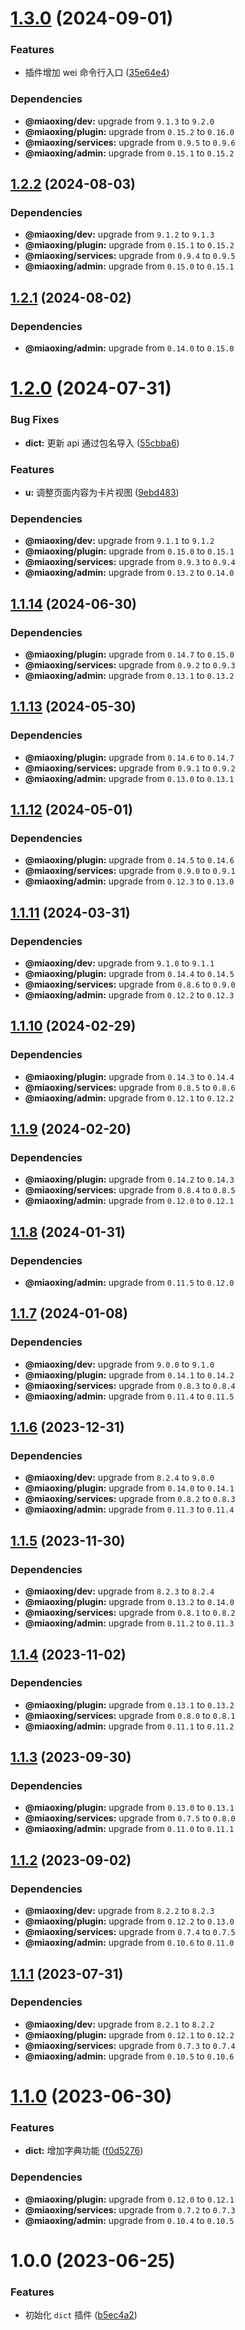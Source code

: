 # [1.3.0](https://github.com/miaoxing/dict/compare/v1.2.2...v1.3.0) (2024-09-01)


### Features

* 插件增加 wei 命令行入口 ([35e64e4](https://github.com/miaoxing/dict/commit/35e64e46a3c2a726435cbd51ca6669ef50ed085c))





### Dependencies

* **@miaoxing/dev:** upgrade from `9.1.3` to `9.2.0`
* **@miaoxing/plugin:** upgrade from `0.15.2` to `0.16.0`
* **@miaoxing/services:** upgrade from `0.9.5` to `0.9.6`
* **@miaoxing/admin:** upgrade from `0.15.1` to `0.15.2`

## [1.2.2](https://github.com/miaoxing/dict/compare/v1.2.1...v1.2.2) (2024-08-03)





### Dependencies

* **@miaoxing/dev:** upgrade from `9.1.2` to `9.1.3`
* **@miaoxing/plugin:** upgrade from `0.15.1` to `0.15.2`
* **@miaoxing/services:** upgrade from `0.9.4` to `0.9.5`
* **@miaoxing/admin:** upgrade from `0.15.0` to `0.15.1`

## [1.2.1](https://github.com/miaoxing/dict/compare/v1.2.0...v1.2.1) (2024-08-02)





### Dependencies

* **@miaoxing/admin:** upgrade from `0.14.0` to `0.15.0`

# [1.2.0](https://github.com/miaoxing/dict/compare/v1.1.14...v1.2.0) (2024-07-31)


### Bug Fixes

* **dict:** 更新 api 通过包名导入 ([55cbba6](https://github.com/miaoxing/dict/commit/55cbba61dc5fb42eca2a988f5f0bda6f76fb20c3))


### Features

* **u:** 调整页面内容为卡片视图 ([9ebd483](https://github.com/miaoxing/dict/commit/9ebd4833f7081799e6fac6ec5a9a92d8d7468fbf))





### Dependencies

* **@miaoxing/dev:** upgrade from `9.1.1` to `9.1.2`
* **@miaoxing/plugin:** upgrade from `0.15.0` to `0.15.1`
* **@miaoxing/services:** upgrade from `0.9.3` to `0.9.4`
* **@miaoxing/admin:** upgrade from `0.13.2` to `0.14.0`

## [1.1.14](https://github.com/miaoxing/dict/compare/v1.1.13...v1.1.14) (2024-06-30)





### Dependencies

* **@miaoxing/plugin:** upgrade from `0.14.7` to `0.15.0`
* **@miaoxing/services:** upgrade from `0.9.2` to `0.9.3`
* **@miaoxing/admin:** upgrade from `0.13.1` to `0.13.2`

## [1.1.13](https://github.com/miaoxing/dict/compare/v1.1.12...v1.1.13) (2024-05-30)





### Dependencies

* **@miaoxing/plugin:** upgrade from `0.14.6` to `0.14.7`
* **@miaoxing/services:** upgrade from `0.9.1` to `0.9.2`
* **@miaoxing/admin:** upgrade from `0.13.0` to `0.13.1`

## [1.1.12](https://github.com/miaoxing/dict/compare/v1.1.11...v1.1.12) (2024-05-01)





### Dependencies

* **@miaoxing/plugin:** upgrade from `0.14.5` to `0.14.6`
* **@miaoxing/services:** upgrade from `0.9.0` to `0.9.1`
* **@miaoxing/admin:** upgrade from `0.12.3` to `0.13.0`

## [1.1.11](https://github.com/miaoxing/dict/compare/v1.1.10...v1.1.11) (2024-03-31)





### Dependencies

* **@miaoxing/dev:** upgrade from `9.1.0` to `9.1.1`
* **@miaoxing/plugin:** upgrade from `0.14.4` to `0.14.5`
* **@miaoxing/services:** upgrade from `0.8.6` to `0.9.0`
* **@miaoxing/admin:** upgrade from `0.12.2` to `0.12.3`

## [1.1.10](https://github.com/miaoxing/dict/compare/v1.1.9...v1.1.10) (2024-02-29)





### Dependencies

* **@miaoxing/plugin:** upgrade from `0.14.3` to `0.14.4`
* **@miaoxing/services:** upgrade from `0.8.5` to `0.8.6`
* **@miaoxing/admin:** upgrade from `0.12.1` to `0.12.2`

## [1.1.9](https://github.com/miaoxing/dict/compare/v1.1.8...v1.1.9) (2024-02-20)





### Dependencies

* **@miaoxing/plugin:** upgrade from `0.14.2` to `0.14.3`
* **@miaoxing/services:** upgrade from `0.8.4` to `0.8.5`
* **@miaoxing/admin:** upgrade from `0.12.0` to `0.12.1`

## [1.1.8](https://github.com/miaoxing/dict/compare/v1.1.7...v1.1.8) (2024-01-31)





### Dependencies

* **@miaoxing/admin:** upgrade from `0.11.5` to `0.12.0`

## [1.1.7](https://github.com/miaoxing/dict/compare/v1.1.6...v1.1.7) (2024-01-08)





### Dependencies

* **@miaoxing/dev:** upgrade from `9.0.0` to `9.1.0`
* **@miaoxing/plugin:** upgrade from `0.14.1` to `0.14.2`
* **@miaoxing/services:** upgrade from `0.8.3` to `0.8.4`
* **@miaoxing/admin:** upgrade from `0.11.4` to `0.11.5`

## [1.1.6](https://github.com/miaoxing/dict/compare/v1.1.5...v1.1.6) (2023-12-31)





### Dependencies

* **@miaoxing/dev:** upgrade from `8.2.4` to `9.0.0`
* **@miaoxing/plugin:** upgrade from `0.14.0` to `0.14.1`
* **@miaoxing/services:** upgrade from `0.8.2` to `0.8.3`
* **@miaoxing/admin:** upgrade from `0.11.3` to `0.11.4`

## [1.1.5](https://github.com/miaoxing/dict/compare/v1.1.4...v1.1.5) (2023-11-30)





### Dependencies

* **@miaoxing/dev:** upgrade from `8.2.3` to `8.2.4`
* **@miaoxing/plugin:** upgrade from `0.13.2` to `0.14.0`
* **@miaoxing/services:** upgrade from `0.8.1` to `0.8.2`
* **@miaoxing/admin:** upgrade from `0.11.2` to `0.11.3`

## [1.1.4](https://github.com/miaoxing/dict/compare/v1.1.3...v1.1.4) (2023-11-02)





### Dependencies

* **@miaoxing/plugin:** upgrade from `0.13.1` to `0.13.2`
* **@miaoxing/services:** upgrade from `0.8.0` to `0.8.1`
* **@miaoxing/admin:** upgrade from `0.11.1` to `0.11.2`

## [1.1.3](https://github.com/miaoxing/dict/compare/v1.1.2...v1.1.3) (2023-09-30)





### Dependencies

* **@miaoxing/plugin:** upgrade from `0.13.0` to `0.13.1`
* **@miaoxing/services:** upgrade from `0.7.5` to `0.8.0`
* **@miaoxing/admin:** upgrade from `0.11.0` to `0.11.1`

## [1.1.2](https://github.com/miaoxing/dict/compare/v1.1.1...v1.1.2) (2023-09-02)





### Dependencies

* **@miaoxing/dev:** upgrade from `8.2.2` to `8.2.3`
* **@miaoxing/plugin:** upgrade from `0.12.2` to `0.13.0`
* **@miaoxing/services:** upgrade from `0.7.4` to `0.7.5`
* **@miaoxing/admin:** upgrade from `0.10.6` to `0.11.0`

## [1.1.1](https://github.com/miaoxing/dict/compare/v1.1.0...v1.1.1) (2023-07-31)





### Dependencies

* **@miaoxing/dev:** upgrade from `8.2.1` to `8.2.2`
* **@miaoxing/plugin:** upgrade from `0.12.1` to `0.12.2`
* **@miaoxing/services:** upgrade from `0.7.3` to `0.7.4`
* **@miaoxing/admin:** upgrade from `0.10.5` to `0.10.6`

# [1.1.0](https://github.com/miaoxing/dict/compare/v1.0.0...v1.1.0) (2023-06-30)


### Features

* **dict:** 增加字典功能 ([f0d5276](https://github.com/miaoxing/dict/commit/f0d52763aa0648df6c5b7d99f875db5efd122d06))





### Dependencies

* **@miaoxing/plugin:** upgrade from `0.12.0` to `0.12.1`
* **@miaoxing/services:** upgrade from `0.7.2` to `0.7.3`
* **@miaoxing/admin:** upgrade from `0.10.4` to `0.10.5`

# 1.0.0 (2023-06-25)


### Features

* 初始化 `dict` 插件 ([b5ec4a2](https://github.com/miaoxing/dict/commit/b5ec4a2e21ec086642c6e9998026d2c28316f4c6))

